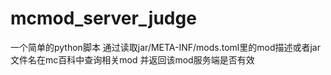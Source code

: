 # mcmod_server_judge
一个简单的python脚本
通过读取jar/META-INF/mods.toml里的mod描述或者jar文件名在mc百科中查询相关mod 并返回该mod服务端是否有效

